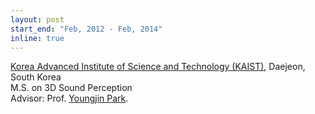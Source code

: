 ```yaml
---
layout: post
start_end: "Feb, 2012 - Feb, 2014"
inline: true
---
```


[Korea Advanced Institute of Science and Technology (KAIST)](https://www.kaist.ac.kr), Daejeon, South Korea \
M.S. on 3D Sound Perception \
Advisor: Prof. [Youngjin Park](https://scholar.google.co.kr/citations?user=AqBRv60AAAAJ&hl=ko).
